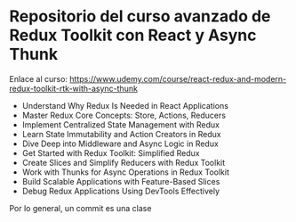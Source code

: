 # Repositorio del curso avanzado de Redux Toolkit con React y Async Thunk

Enlace al curso: https://www.udemy.com/course/react-redux-and-modern-redux-toolkit-rtk-with-async-thunk

- Understand Why Redux Is Needed in React Applications
- Master Redux Core Concepts: Store, Actions, Reducers
- Implement Centralized State Management with Redux
- Learn State Immutability and Action Creators in Redux
- Dive Deep into Middleware and Async Logic in Redux
- Get Started with Redux Toolkit: Simplified Redux
- Create Slices and Simplify Reducers with Redux Toolkit
- Work with Thunks for Async Operations in Redux Toolkit
- Build Scalable Applications with Feature-Based Slices
- Debug Redux Applications Using DevTools Effectively

Por lo general, un commit es una clase
